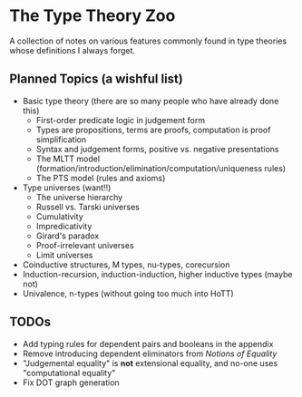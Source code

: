 # The Type Theory Zoo

A collection of notes on various features commonly found in type theories whose definitions I always forget.

## Planned Topics (a wishful list)
* Basic type theory (there are so many people who have already done this)
  * First-order predicate logic in judgement form
  * Types are propositions, terms are proofs, computation is proof simplification
  * Syntax and judgement forms, positive vs. negative presentations
  * The MLTT model (formation/introduction/elimination/computation/uniqueness rules)
  * The PTS model (rules and axioms)
* Type universes (want!!)
  * The universe hierarchy
  * Russell vs. Tarski universes
  * Cumulativity
  * Impredicativity
  * Girard's paradox
  * Proof-irrelevant universes
  * Limit universes
* Coinductive structures, M types, nu-types, corecursion
* Induction-recursion, induction-induction, higher inductive types (maybe not)
* Univalence, n-types (without going too much into HoTT)

## TODOs
* Add typing rules for dependent pairs and booleans in the appendix
* Remove introducing dependent eliminators from _Notions of Equality_
* "Judgemental equality" is **not** extensional equality, and no-one uses "computational equality"
* Fix DOT graph generation